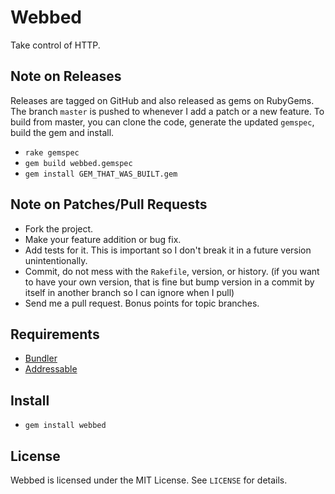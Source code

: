 Webbed
======

Take control of HTTP.

Note on Releases
----------------

Releases are tagged on GitHub and also released as gems on RubyGems. The branch
`master` is pushed to whenever I add a patch or a new feature. To build from
master, you can clone the code, generate the updated `gemspec`, build the gem
and install.

 * `rake gemspec`
 * `gem build webbed.gemspec`
 * `gem install GEM_THAT_WAS_BUILT.gem`

Note on Patches/Pull Requests
-----------------------------

 * Fork the project.
 * Make your feature addition or bug fix.
 * Add tests for it. This is important so I don't break it in a future version
   unintentionally.
 * Commit, do not mess with the `Rakefile`, version, or history. (if you want to
   have your own version, that is fine but bump version in a commit by itself in
   another branch so I can ignore when I pull)
 * Send me a pull request. Bonus points for topic branches.

Requirements
------------

 * [Bundler](http://github.com/carlhuda/bundler)
 * [Addressable](http://github.com/sporkmonger/addressable)

Install
-------

 * `gem install webbed`

License
-------

Webbed is licensed under the MIT License. See `LICENSE` for details.